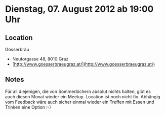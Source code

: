 # Dienstag, 07. August 2012 ab 19:00 Uhr

## Location

Gösserbräu

- Neutorgasse 48, 8010 Graz
- [http://www.goesserbraeugraz.at/](http://www.goesserbraeugraz.at/)

## Notes

Für all diejenigen, die von Sommerlöchern absolut nichts halten, gibt es auch diesen Monat wieder ein Meetup. Location ist noch nicht fix. Abhängig vom Feedback wäre auch sicher einmal wieder ein Treffen mit Essen und Trinken eine Option :-) 

